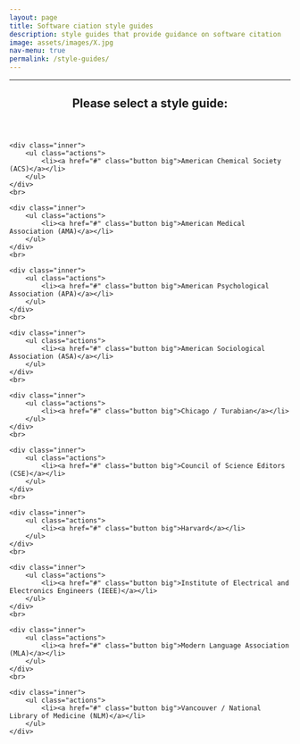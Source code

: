 ```yaml
---
layout: page
title: Software ciation style guides
description: style guides that provide guidance on software citation
image: assets/images/X.jpg
nav-menu: true
permalink: /style-guides/
---
```

---
<!-- Main -->
<div id="main" class="alt">

<!-- One -->
<section id="one">
	<div class="inner">
		<header class="major">
			<h1>Please select a style guide:</h1>
		</header>

<!-- Content -->
<div class="row">
	
	<div class="inner">
		<ul class="actions">
			<li><a href="#" class="button big">American Chemical Society (ACS)</a></li>
		</ul>
	</div>
	<br>

	<div class="inner">
		<ul class="actions">
			<li><a href="#" class="button big">American Medical Association (AMA)</a></li>
		</ul>
	</div>
	<br>

	<div class="inner">
		<ul class="actions">
			<li><a href="#" class="button big">American Psychological Association (APA)</a></li>
		</ul>
	</div>
	<br>

	<div class="inner">
		<ul class="actions">
			<li><a href="#" class="button big">American Sociological Association (ASA)</a></li>
		</ul>
	</div>
	<br>

	<div class="inner">
		<ul class="actions">
			<li><a href="#" class="button big">Chicago / Turabian</a></li>
		</ul>
	</div>
	<br>

	<div class="inner">
		<ul class="actions">
			<li><a href="#" class="button big">Council of Science Editors (CSE)</a></li>
		</ul>
	</div>
	<br>
  
 	<div class="inner">
		<ul class="actions">
			<li><a href="#" class="button big">Harvard</a></li>
		</ul>
	</div>
	<br>

 	<div class="inner">
		<ul class="actions">
			<li><a href="#" class="button big">Institute of Electrical and Electronics Engineers (IEEE)</a></li>
		</ul>
	</div>
	<br>
    
   	<div class="inner">
		<ul class="actions">
			<li><a href="#" class="button big">Modern Language Association (MLA)</a></li>
		</ul>
	</div>
	<br>

   	<div class="inner">
		<ul class="actions">
			<li><a href="#" class="button big">Vancouver / National Library of Medicine (NLM)</a></li>
		</ul>
	</div>
</div>  
